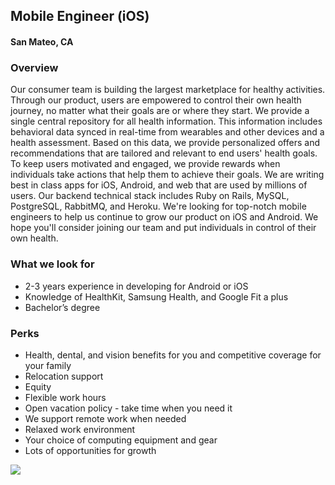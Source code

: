 ## Mobile Engineer (iOS)
#### San Mateo, CA

### Overview
Our consumer team is building the largest marketplace for healthy activities. Through our product, users are empowered to control their own health journey, no matter what their goals are or where they start. We provide a single central repository for all health information. This information includes behavioral data synced in real-time from wearables and other devices and a health assessment. Based on this data, we provide personalized offers and recommendations that are tailored and relevant to end users' health goals. To keep users motivated and engaged, we provide rewards when individuals take actions that help them to achieve their goals.
We are writing best in class apps for iOS, Android, and web that are used by millions of users. Our backend technical stack includes Ruby on Rails, MySQL, PostgreSQL, RabbitMQ, and Heroku.
We're looking for top-notch mobile engineers to help us continue to grow our product on iOS and Android. We hope you'll consider joining our team and put individuals in control of their own health.

### What we look for
+	2-3 years experience in developing for Android or iOS
+	Knowledge of HealthKit, Samsung Health, and Google Fit a plus
+	Bachelor’s degree

### Perks
+	Health, dental, and vision benefits for you and competitive coverage for your family
+	Relocation support
+	Equity
+	Flexible work hours
+	Open vacation policy - take time when you need it
+	We support remote work when needed
+	Relaxed work environment
+	Your choice of computing equipment and gear
+	Lots of opportunities for growth


[<img src='https://dabuttonfactory.com/button.png?t=Learn+More&f=Calibri-Bold&ts=24&tc=fff&hp=20&vp=8&c=5&bgt=unicolored&bgc=29aafe'>](https://letsrockit.co/job/rxzpzgf0aw9uiehlywx0aa-mobile-engineer-ios)
